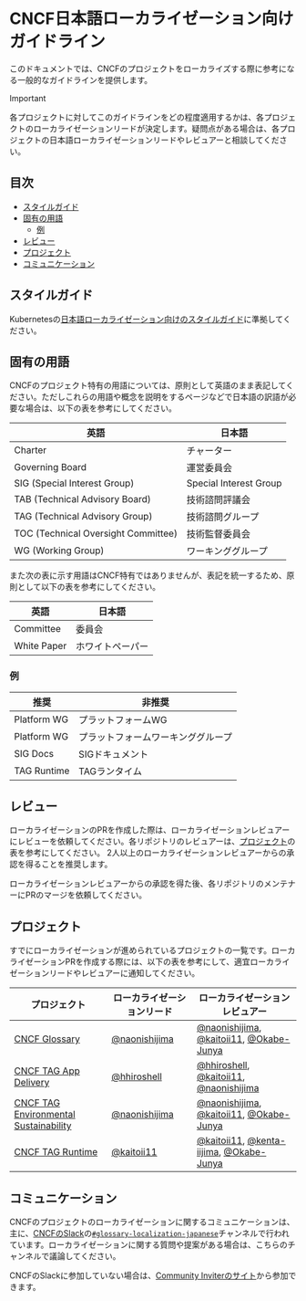 # CNCF日本語ローカライゼーション向けガイドライン

このドキュメントでは、CNCFのプロジェクトをローカライズする際に参考になる一般的なガイドラインを提供します。

> [!IMPORTANT]
> 各プロジェクトに対してこのガイドラインをどの程度適用するかは、各プロジェクトのローカライゼーションリードが決定します。疑問点がある場合は、各プロジェクトの日本語ローカライゼーションリードやレビュアーと相談してください。

## 目次

- [スタイルガイド](?no-link-check#スタイルガイド)
- [固有の用語](?no-link-check#固有の用語)
  - [例](?no-link-check#例)
- [レビュー](?no-link-check#レビュー)
- [プロジェクト](?no-link-check#プロジェクト)
- [コミュニケーション](?no-link-check#コミュニケーション)

## スタイルガイド

Kubernetesの[日本語ローカライゼーション向けのスタイルガイド](https://kubernetes.io/ja/docs/contribute/localization/#style-guide)に準拠してください。

## 固有の用語

CNCFのプロジェクト特有の用語については、原則として英語のまま表記してください。ただしこれらの用語や概念を説明をするページなどで日本語の訳語が必要な場合は、以下の表を参考にしてください。

| 英語 | 日本語 |
| --- | --- |
| Charter | チャーター |
| Governing Board | 運営委員会 |
| SIG (Special Interest Group) | Special Interest Group |
| TAB (Technical Advisory Board) | 技術諮問評議会 |
| TAG (Technical Advisory Group) | 技術諮問グループ |
| TOC (Technical Oversight Committee) | 技術監督委員会 |
| WG (Working Group) | ワーキンググループ |

また次の表に示す用語はCNCF特有ではありませんが、表記を統一するため、原則として以下の表を参考にしてください。

| 英語 | 日本語 |
| --- | --- |
| Committee | 委員会 |
| White Paper | ホワイトペーパー |

### 例

| 推奨 | 非推奨 |
| --- | --- |
| Platform WG | プラットフォームWG |
| Platform WG | プラットフォームワーキンググループ |
| SIG Docs | SIGドキュメント |
| TAG Runtime | TAGランタイム |

## レビュー

ローカライゼーションのPRを作成した際は、ローカライゼーションレビュアーにレビューを依頼してください。各リポジトリのレビュアーは、[プロジェクト](?no-link-check#プロジェクト)の表を参考にしてください。
2人以上のローカライゼーションレビュアーからの承認を得ることを推奨します。

ローカライゼーションレビュアーからの承認を得た後、各リポジトリのメンテナーにPRのマージを依頼してください。

## プロジェクト

すでにローカライゼーションが進められているプロジェクトの一覧です。ローカライゼーションPRを作成する際には、以下の表を参考にして、適宜ローカライゼーションリードやレビュアーに通知してください。

| プロジェクト | ローカライゼーションリード | ローカライゼーションレビュアー |
| --- | --- | --- |
| [CNCF Glossary](https://github.com/cncf/glossary) | [@naonishijima](https://github.com/naonishijima) | [@naonishijima](https://github.com/naonishijima), [@kaitoii11](https://github.com/kaitoii11), [@Okabe-Junya](https://github.com/Okabe-Junya) |
| [CNCF TAG App Delivery](https://github.com/cncf/tag-app-delivery) | [@hhiroshell](https://github.com/hhiroshell) | [@hhiroshell](https://github.com/hhiroshell), [@kaitoii11](https://github.com/kaitoii11), [@naonishijima](https://github.com/naonishijima) |
| [CNCF TAG Environmental Sustainability](https://github.com/cncf/tag-env-sustainability) | [@naonishijima](https://github.com/naonishijima) | [@naonishijima](https://github.com/naonishijima), [@kaitoii11](https://github.com/kaitoii11), [@Okabe-Junya](https://github.com/Okabe-Junya) |
| [CNCF TAG Runtime](https://github.com/cncf/tag-runtime) | [@kaitoii11](https://github.com/kaitoii11) | [@kaitoii11](https://github.com/kaitoii11), [@kenta-iijima](https://github.com/kenta-iijima), [@Okabe-Junya](https://github.com/Okabe-Junya) |

## コミュニケーション

CNCFのプロジェクトのローカライゼーションに関するコミュニケーションは、主に、[CNCFのSlack](https://cloud-native.slack.com)の[`#glossary-localization-japanese`](https://cloud-native.slack.com/archives/C057F81GFUG)チャンネルで行われています。ローカライゼーションに関する質問や提案がある場合は、こちらのチャンネルで議論してください。

CNCFのSlackに参加していない場合は、[Community Inviterのサイト](https://communityinviter.com/apps/cloud-native/cncf)から参加できます。
